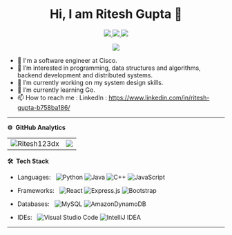 
<p align="center"> <h1 align="center"> Hi, I am Ritesh Gupta 👋</h1> </p>
<p align="center">
<a href="https://www.linkedin.com/in/ritesh-gupta-b758ba186/"><img src="https://img.shields.io/badge/LinkedIn-0077B5?style=for-the-badge&logo=linkedin&logoColor=white"/> </a>
<a href="https://leetcode.com/Ritesh123dx/"><img src="https://img.shields.io/badge/-LeetCode-FFA116?style=for-the-badge&logo=LeetCode&logoColor=black"/> </a>
<a href="mailto:ritesh123dx@gmail.com"><img src="https://img.shields.io/badge/Gmail-D14836?style=for-the-badge&logo=gmail&logoColor=white"/> </a>
</p>

<p align="center"> <img src="https://komarev.com/ghpvc/?username=Ritesh123dx&label=Profile%20Visits&color=blue&style=plastic%22%20alt=%22imKashyap" /> </p>


- 👋 I'm a software engineer at Cisco.
- 👀 I’m interested in programming, data structures and algorithms, backend development and distributed systems.
- 🔭 I’m currently working on my system design skills.
- 🌱 I’m currently learning Go.
- 📫 How to reach me : LinkedIn : https://www.linkedin.com/in/ritesh-gupta-b758ba186/



***
**⚙️ &nbsp;GitHub Analytics**
<table style="width:100%">
  <tr>
    <td> <img src="https://github-readme-stats.vercel.app/api?username=Ritesh123dx&show_icons=true&theme=dark&locale=en&hide_border=true" alt="Ritesh123dx" /></td>
    <td><img src="https://github-readme-stats.vercel.app/api/top-langs/?username=Ritesh123dx&theme=dark&hide_border=true&layout=compact&hide=css"></td>
  </tr>
</table>




**🛠 &nbsp;Tech Stack**

- Languages: &nbsp;
  ![Python](https://img.shields.io/badge/python-3670A0?style=for-the-badge&logo=python&logoColor=ffdd54)
  ![Java](https://img.shields.io/badge/java-%23ED8B00.svg?style=for-the-badge&logo=java&logoColor=white)
  ![C++](https://img.shields.io/badge/c++-%2300599C.svg?style=for-the-badge&logo=c%2B%2B&logoColor=white)
  ![JavaScript](https://img.shields.io/badge/javascript-%23323330.svg?style=for-the-badge&logo=javascript&logoColor=%23F7DF1E)
  

- Frameworks: &nbsp;
  ![React](https://img.shields.io/badge/react-%2320232a.svg?style=for-the-badge&logo=react&logoColor=%2361DAFB)
  ![Express.js](https://img.shields.io/badge/express.js-%23404d59.svg?style=for-the-badge&logo=express&logoColor=%2361DAFB)
  ![Bootstrap](https://img.shields.io/badge/bootstrap-%23563D7C.svg?style=for-the-badge&logo=bootstrap&logoColor=white)
  

- Databases:  &nbsp;
  ![MySQL](https://img.shields.io/badge/mysql-%2300f.svg?style=for-the-badge&logo=mysql&logoColor=white)
  ![AmazonDynamoDB](https://img.shields.io/badge/Amazon%20DynamoDB-4053D6?style=for-the-badge&logo=Amazon%20DynamoDB&logoColor=white)

- IDEs: &nbsp;
  ![Visual Studio Code](https://img.shields.io/badge/Visual%20Studio%20Code-0078d7.svg?style=for-the-badge&logo=visual-studio-code&logoColor=white)
  ![IntelliJ IDEA](https://img.shields.io/badge/IntelliJIDEA-000000.svg?style=for-the-badge&logo=intellij-idea&logoColor=white)

***




<!---
Ritesh123dx/Ritesh123dx is a ✨ special ✨ repository because its `README.md` (this file) appears on your GitHub profile.
You can click the Preview link to take a look at your changes.
--->

